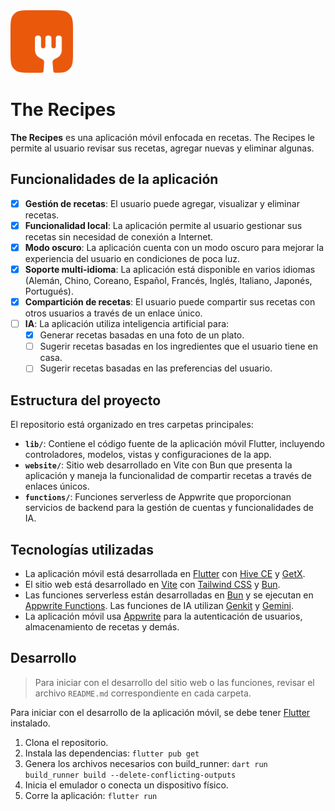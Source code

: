 <img src="./assets/Logo.svg" width="100">

# The Recipes

**The Recipes** es una aplicación móvil enfocada en recetas. The Recipes le permite al usuario revisar sus recetas, agregar nuevas y eliminar algunas.

## Funcionalidades de la aplicación

- [x] **Gestión de recetas**: El usuario puede agregar, visualizar y eliminar recetas.
- [x] **Funcionalidad local**: La aplicación permite al usuario gestionar sus recetas sin necesidad de conexión a Internet.
- [x] **Modo oscuro**: La aplicación cuenta con un modo oscuro para mejorar la experiencia del usuario en condiciones de poca luz.
- [x] **Soporte multi-idioma**: La aplicación está disponible en varios idiomas (Alemán, Chino, Coreano, Español, Francés, Inglés, Italiano, Japonés, Portugués).
- [x] **Compartición de recetas**: El usuario puede compartir sus recetas con otros usuarios a través de un enlace único.
- [ ] **IA**: La aplicación utiliza inteligencia artificial para:
  - [x] Generar recetas basadas en una foto de un plato.
  - [ ] Sugerir recetas basadas en los ingredientes que el usuario tiene en casa.
  - [ ] Sugerir recetas basadas en las preferencias del usuario.

## Estructura del proyecto

El repositorio está organizado en tres carpetas principales:

- **`lib/`**: Contiene el código fuente de la aplicación móvil Flutter, incluyendo controladores, modelos, vistas y configuraciones de la app.
- **`website/`**: Sitio web desarrollado en Vite con Bun que presenta la aplicación y maneja la funcionalidad de compartir recetas a través de enlaces únicos.
- **`functions/`**: Funciones serverless de Appwrite que proporcionan servicios de backend para la gestión de cuentas y funcionalidades de IA.

## Tecnologías utilizadas

- La aplicación móvil está desarrollada en [Flutter](https://flutter.dev/) con [Hive CE](https://pub.dev/packages/hive_ce) y [GetX](https://pub.dev/packages/get).
- El sitio web está desarrollado en [Vite](https://vite.dev/) con [Tailwind CSS](https://tailwindcss.com/) y [Bun](https://bun.sh/).
- Las funciones serverless están desarrolladas en [Bun](https://bun.sh/) y se ejecutan en [Appwrite Functions](https://appwrite.io/products/functions). Las funciones de IA utilizan [Genkit](https://genkit.dev/) y [Gemini](https://ai.google.dev/).
- La aplicación móvil usa [Appwrite](https://appwrite.io/) para la autenticación de usuarios, almacenamiento de recetas y demás.

## Desarrollo

> Para iniciar con el desarrollo del sitio web o las funciones, revisar el archivo `README.md` correspondiente en cada carpeta.

Para iniciar con el desarrollo de la aplicación móvil, se debe tener [Flutter](https://flutter.dev/) instalado.

1. Clona el repositorio.
2. Instala las dependencias: `flutter pub get`
3. Genera los archivos necesarios con build_runner: `dart run build_runner build --delete-conflicting-outputs`
4. Inicia el emulador o conecta un dispositivo físico.
5. Corre la aplicación: `flutter run`

